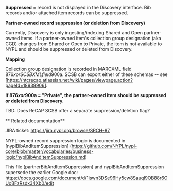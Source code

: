 **Suppressed** = record is not displayed in the Discovery interface. Bib records and/or attached item records can be suppressed.

**Partner-owned record suppression (or deletion from Discovery)**

Currently, Discovery is only ingesting/indexing Shared and Open partner-owned items. If a partner-owned item's collection group designation (aka CGD) changes from Shared or Open to Private, the item is not available to NYPL and should be suppressed or deleted from Discovery.

**Mapping**

Collection group designation is recorded in MARCXML field 876$x or SCSBXML field 900$a. SCSB can export either of these schemas -- see [https://htcrecap.atlassian.net/wiki/pages/viewpage.action?pageId=18939906].

**If 876$x or 900$a = "Private", the partner-owned item should be suppressed or deleted from Discovery.**

TBD: Does ReCAP SCSB  offer a separate suppression/deletion flag?

** Related documentation**

JIRA ticket: https://jira.nypl.org/browse/SRCH-87

NYPL-owned record suppression logic is documented in [nyplBibAndItemSuppression] (https://github.com/NYPL/nypl-core/blob/master/vocabularies/business-logic/nyplBibAndItemSuppression.md)

This file (partnerBibAndItemSuppression) and nyplBibAndItemSuppression supersede the earlier Google doc: https://docs.google.com/document/d/1iswn3DSe96Hy5cw8Sauql9OB88r6OUoBFzRsdx34Xb0/edit
